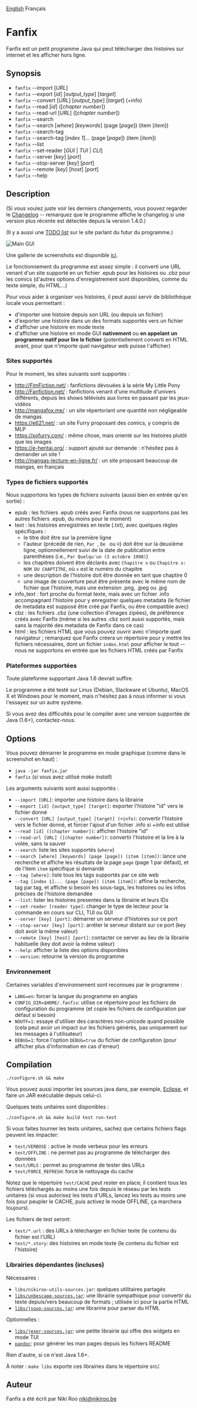 [English](README.md) Français

# Fanfix
Fanfix est un petit programme Java qui peut télécharger des histoires sur internet et les afficher hors ligne.

## Synopsis

- ```fanfix``` --import [*URL*]
- ```fanfix``` --export [*id*] [*output_type*] [*target*]
- ```fanfix``` --convert [*URL*] [*output_type*] [*target*] (+info)
- ```fanfix``` --read [*id*] ([*chapter number*])
- ```fanfix``` --read-url [*URL*] ([*chapter number*])
- ```fanfix``` --search
- ```fanfix``` --search [*where*] [*keywords*] (page [*page*]) (item [*item*])
- ```fanfix``` --search-tag
- ```fanfix``` --search-tag [*index 1*]... (page [*page*]) (item [*item*])
- ```fanfix``` --list
- ```fanfix``` --set-reader [*GUI* | *TUI* | *CLI*]
- ```fanfix``` --server [*key*] [*port*]
- ```fanfix``` --stop-server [*key*] [*port*]
- ```fanfix``` --remote [*key*] [*host*] [*port*]
- ```fanfix``` --help

## Description

(Si vous voulez juste voir les derniers changements, vous pouvez regarder le [Changelog](changelog-fr.md) -- remarquez que le programme affiche le changelog si une version plus récente est détectée depuis la version 1.4.0.)

(Il y a aussi une [TODO list](TODO.md) sur le site parlant du futur du programme.)

![Main GUI](screenshots/fanfix-1.3.2.png?raw=true "Main GUI")

Une gallerie de screenshots est disponible [ici](screenshots/README-fr.md).

Le fonctionnement du programme est assez simple : il converti une URL venant d'un site supporté en un fichier .epub pour les histoires ou .cbz pour les comics (d'autres options d'enregistrement sont disponibles, comme du texte simple, du HTML...)

Pour vous aider à organiser vos histoires, il peut aussi servir de bibliothèque locale vous permettant :

- d'importer une histoire depuis son URL (ou depuis un fichier)
- d'exporter une histoire dans un des formats supportés vers un fichier
- d'afficher une histoire en mode texte
- d'afficher une histoire en mode GUI **nativement** ou **en appelant un programme natif pour lire le fichier** (potentiellement converti en HTML avant, pour que n'importe quel navigateur web puisse l'afficher)

### Sites supportés

Pour le moment, les sites suivants sont supportés :

- http://FimFiction.net/ : fanfictions dévouées à la série My Little Pony
- http://Fanfiction.net/ : fanfictions venant d'une multitude d'univers différents, depuis les shows télévisés aux livres en passant par les jeux-vidéos
- http://mangafox.me/ : un site répertoriant une quantité non négligeable de mangas
- https://e621.net/ : un site Furry proposant des comics, y compris de MLP
- https://sofurry.com/ : même chose, mais orienté sur les histoires plutôt que les images
- https://e-hentai.org/ : support ajouté sur demande : n'hésitez pas à demander un site !
- http://mangas-lecture-en-ligne.fr/ : un site proposant beaucoup de mangas, en français

### Types de fichiers supportés

Nous supportons les types de fichiers suivants (aussi bien en entrée qu'en sortie) :

- epub : les fichiers .epub créés avec Fanfix (nous ne supportons pas les autres fichiers .epub, du moins pour le moment)
- text : les histoires enregistrées en texte (.txt), avec quelques règles spécifiques :
	- le titre doit être sur la première ligne
	- l'auteur (précédé de rien, ```Par ```, ```De ``` ou ```©```) doit être sur la deuxième ligne, optionnellement suivi de la date de publication entre parenthèses (i.e., ```Par Quelqu'un (3 octobre 1998)```)
	- les chapitres doivent être déclarés avec ```Chapitre x``` ou ```Chapitre x: NOM DU CHAPTITRE```, où ```x``` est le numéro du chapitre
	- une description de l'histoire doit être donnée en tant que chaptire 0
	- une image de couverture peut être présente avec le même nom de fichier que l'histoire, mais une extension .png, .jpeg ou .jpg
- info_text : fort proche du format texte, mais avec un fichier .info accompagnant l'histoire pour y enregistrer quelques metadata (le fichier de metadata est supposé être créé par Fanfix, ou être compatible avec)
- cbz : les fichiers .cbz (une collection d'images zipées), de préférence créés avec Fanfix (même si les autres .cbz sont aussi supportés, mais sans la majorité des metadata de Fanfix dans ce cas)
- html : les fichiers HTML que vous pouvez ouvrir avec n'importe quel navigateur ; remarquez que Fanfix créera un répertoire pour y mettre les fichiers nécessaires, dont un fichier ```index.html``` pour afficher le tout -- nous ne supportons en entrée que les fichiers HTML créés par Fanfix

### Plateformes supportées

Toute plateforme supportant Java 1.6 devrait suffire.

Le programme a été testé sur Linux (Debian, Slackware et Ubuntu), MacOS X et Windows pour le moment, mais n'hésitez pas à nous informer si vous l'essayez sur un autre système.

Si vous avez des difficultés pour le compiler avec une version supportée de Java (1.6+), contactez-nous.

## Options

Vous pouvez démarrer le programme en mode graphique (comme dans le screenshot en haut) :

- ```java -jar fanfix.jar```
- ```fanfix``` (si vous avez utilisé *make install*)

Les arguments suivants sont aussi supportés :

- ```--import [URL]```: importer une histoire dans la librairie
- ```--export [id] [output_type] [target]```: exporter l'histoire "id" vers le fichier donné
- ```--convert [URL] [output_type] [target] (+info)```: convertir l'histoire vers le fichier donné, et forcer l'ajout d'un fichier .info si +info est utilisé
- ```--read [id] ([chapter number])```: afficher l'histoire "id"
- ```--read-url [URL] ([chapter number])```: convertir l'histoire et la lire à la volée, sans la sauver
- ```--search```: liste les sites supportés (```where```)
- ```--search [where] [keywords] (page [page]) (item [item])```: lance une recherche et affiche les résultats de la page ```page``` (page 1 par défaut), et de l'item ```item``` spécifique si demandé
- ```--tag [where]```: liste tous les tags supportés par ce site web
- ```--tag [index 1]... (page [page]) (item [item])```: affine la recherche, tag par tag, et affiche si besoin les sous-tags, les histoires ou les infos précises de l'histoire demandée
- ```--list```: lister les histoires presentes dans la librairie et leurs IDs
- ```--set-reader [reader type]```: changer le type de lecteur pour la commande en cours sur CLI, TUI ou GUI
- ```--server [key] [port]```: démarrer un serveur d'histoires sur ce port
- ```--stop-server [key] [port]```: arrêter le serveur distant sur ce port (key doit avoir la même valeur)
- ```--remote [key] [host] [port]```: contacter ce server au lieu de la librairie habituelle (key doit avoir la même valeur)
- ```--help```: afficher la liste des options disponibles
- ```--version```: retourne la version du programme

### Environnement

Certaines variables d'environnement sont reconnues par le programme :

- ```LANG=en```: forcer la langue du programme en anglais
- ```CONFIG_DIR=$HOME/.fanfix```: utilise ce répertoire pour les fichiers de configuration du programme (et copie les fichiers de configuration par défaut si besoin)
- ```NOUTF=1```: essaye d'utiliser des caractères non-unicode quand possible (cela peut avoir un impact sur les fichiers générés, pas uniquement sur les messages à l'utilisateur)
- ```DEBUG=1```: force l'option ```DEBUG=true``` du fichier de configuration (pour afficher plus d'information en cas d'erreur)

## Compilation

```./configure.sh && make```

Vous pouvez aussi importer les sources java dans, par exemple, [Eclipse](https://eclipse.org/), et faire un JAR exécutable depuis celui-ci.

Quelques tests unitaires sont disponibles :

```./configure.sh && make build test run-test```

Si vous faites tourner les tests unitaires, sachez que certains fichiers flags peuvent les impacter:

- ```test/VERBOSE```      : active le mode verbeux pour les erreurs
- ```test/OFFLINE```      : ne permet pas au programme de télécharger des données
- ```test/URLS```         : permet au programme de tester des URLs
- ```test/FORCE_REFRESH```: force le nettoyage du cache

Notez que le répertoire ```test/CACHE``` peut rester en place; il contient tous les fichiers téléchargés au moins une fois depuis le réseau par les tests unitaires (si vous autorisez les tests d'URLs, lancez les tests au moins une fois pour peupler le CACHE, puis activez le mode OFFLINE, ça marchera toujours).

Les fichiers de test seront:

- ```test/*.url```  : des URLs à télécharger en fichier texte (le contenu du fichier est l'URL)
- ```test/*.story```: des histoires en mode texte (le contenu du fichier est l'histoire)

### Librairies dépendantes (incluses)

Nécessaires :

- ```libs/nikiroo-utils-sources.jar```: quelques utilitaires partagés
- [```libs/unbescape-sources.jar```](https://github.com/unbescape/unbescape): une librairie sympathique pour convertir du texte depuis/vers beaucoup de formats ; utilisée ici pour la partie HTML
- [```libs/jsoup-sources.jar```](https://jsoup.org/): une libraririe pour parser du HTML

Optionnelles :

- [```libs/jexer-sources.jar```](https://github.com/klamonte/jexer): une petite librairie qui offre des widgets en mode TUI
- [```pandoc```](http://pandoc.org/): pour générer les man pages depuis les fichiers README

Rien d'autre, si ce n'est Java 1.6+.

À noter : ```make libs``` exporte ces librairies dans le répertoire src/.

## Auteur

Fanfix a été écrit par Niki Roo <niki@nikiroo.be>

